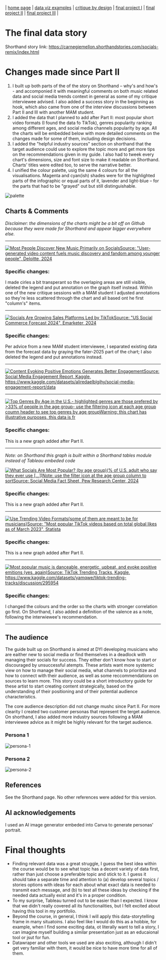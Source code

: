 | [home page](https://sofiaakhman.github.io/Portfolio.-Sofia-Akhmanaeva/) | [data viz examples](dataviz-examples) | [critique by design](critique-by-design) | [final project I](final-project-part-one) | [final project II](final-project-part-two) | [final project III](final-project-part-three) |

# The final data story
Shorthand story link: https://carnegiemellon.shorthandstories.com/socials-remix/index.html

# Changes made since Part II

1. I built up both parts of the of the story on Shorthand – why's and how's - and accomponied it with meaningful comments on both music related data and social media trends context in general as some of my critique interviewee advised. I also added a success story in the beginning as hook, which also came from one of the interview discussions between Part II and III with another MAM student.
2. I added the data that I planned to add after Part II: most popular short video formats (I found the data fo TikTok), genres popularity ranking among different ages, and social media channels popularity by age. All the charts will be embedded below with more detailed comments on the changes made for some of them, including design decisions.
3. I added the "helpful industry sources" section on shorthand that the target audience could use to explore the topic more and get more tips on the recommendations given in my guide. I also had to tweek every chart's dimensions, size and font size to make it readable on Shorthand. Charts' titles were edited too, to serve the narrative better.
4. I unified the colour palette, usig the same 4 colours for all the visualisations. Magenta and cyan(ish) shades were for the highlighted parts of the infographic or equal parts of it, lavender and light-blue – for the parts that had to be "grayed" out but still distinguishable.

![palette](palette.jpg)

## Charts & Comments

_Disclaimer: the dimensions of the charts might be a bit off on Github because they were made for Shorthand and appear bigger everywhere else._

***

<div class='tableauPlaceholder' id='viz1740867727588' style='position: relative'><noscript><a href='#'><img alt='Most People Discover New Music Primarily on SocialsSource: &quot;User-generated video content fuels music discovery and fandom among younger people&quot;, Deloitte, 2024 ' src='https:&#47;&#47;public.tableau.com&#47;static&#47;images&#47;mu&#47;musicdiscoverychannels&#47;musicdiscovery&#47;1_rss.png' style='border: none' /></a></noscript><object class='tableauViz'  style='display:none;'><param name='host_url' value='https%3A%2F%2Fpublic.tableau.com%2F' /> <param name='embed_code_version' value='3' /> <param name='site_root' value='' /><param name='name' value='musicdiscoverychannels&#47;musicdiscovery' /><param name='tabs' value='no' /><param name='toolbar' value='yes' /><param name='static_image' value='https:&#47;&#47;public.tableau.com&#47;static&#47;images&#47;mu&#47;musicdiscoverychannels&#47;musicdiscovery&#47;1.png' /> <param name='animate_transition' value='yes' /><param name='display_static_image' value='yes' /><param name='display_spinner' value='yes' /><param name='display_overlay' value='yes' /><param name='display_count' value='yes' /><param name='language' value='en-US' /></object></div>    
<script type='text/javascript'>                  
  var divElement = document.getElementById('viz1740867727588');                    
  var vizElement = divElement.getElementsByTagName('object')[0];                    
  vizElement.style.width='100%';vizElement.style.height=(divElement.offsetWidth*0.75)+'px';                    
  var scriptElement = document.createElement('script');                    
  scriptElement.src = 'https://public.tableau.com/javascripts/api/viz_v1.js';                    
  vizElement.parentNode.insertBefore(scriptElement, vizElement);                
</script>

### Specific changes: 
I made cirles a bit transperant so the overlaping areas are still visible, deleted the legend and put annotation on the graph itself instead. Within one of the new critique sessions with a MAM student I adjusted annotations so they're less scattered through the chart and all based ont he first "column's" items. 

***

<div class='tableauPlaceholder' id='viz1740868186080' style='position: relative'><noscript><a href='#'><img alt='Socials Are Growing Sales Platforms Led by TikTokSource: &quot;US Social Commerce Forecast 2024&quot;, Emarketer, 2024 ' src='https:&#47;&#47;public.tableau.com&#47;static&#47;images&#47;ti&#47;tiktokpurchases&#47;tiktokpurchases&#47;1_rss.png' style='border: none' /></a></noscript><object class='tableauViz'  style='display:none;'><param name='host_url' value='https%3A%2F%2Fpublic.tableau.com%2F' /> <param name='embed_code_version' value='3' /> <param name='site_root' value='' /><param name='name' value='tiktokpurchases&#47;tiktokpurchases' /><param name='tabs' value='no' /><param name='toolbar' value='yes' /><param name='static_image' value='https:&#47;&#47;public.tableau.com&#47;static&#47;images&#47;ti&#47;tiktokpurchases&#47;tiktokpurchases&#47;1.png' /> <param name='animate_transition' value='yes' /><param name='display_static_image' value='yes' /><param name='display_spinner' value='yes' /><param name='display_overlay' value='yes' /><param name='display_count' value='yes' /><param name='language' value='en-US' /></object></div>       
<script type='text/javascript'>                    
  var divElement = document.getElementById('viz1740868186080');                    
  var vizElement = divElement.getElementsByTagName('object')[0];                    
  vizElement.style.width='100%';vizElement.style.height=(divElement.offsetWidth*0.75)+'px';                    
  var scriptElement = document.createElement('script');                    
  scriptElement.src = 'https://public.tableau.com/javascripts/api/viz_v1.js';                    
  vizElement.parentNode.insertBefore(scriptElement, vizElement);                
</script>

### Specific changes: 
Per advice from a new MAM student interviewee, I separated existing data from the forecast data by graying the fater-2025 part of the chart; I also deleted the legend and put annotations instead.

***

<div class='tableauPlaceholder' id='viz1740868418589' style='position: relative'><noscript><a href='#'><img alt='Content Evoking Positive Emotions Generates Better EngagementSource: Social Media Engagement Report, Kaggle, https:&#47;&#47;www.kaggle.com&#47;datasets&#47;aliredaelblgihy&#47;social-media-engagement-report&#47;data  ' src='https:&#47;&#47;public.tableau.com&#47;static&#47;images&#47;se&#47;sentiments_17405430428370&#47;sentiments&#47;1_rss.png' style='border: none' /></a></noscript><object class='tableauViz'  style='display:none;'><param name='host_url' value='https%3A%2F%2Fpublic.tableau.com%2F' /> <param name='embed_code_version' value='3' /> <param name='site_root' value='' /><param name='name' value='sentiments_17405430428370&#47;sentiments' /><param name='tabs' value='no' /><param name='toolbar' value='yes' /><param name='static_image' value='https:&#47;&#47;public.tableau.com&#47;static&#47;images&#47;se&#47;sentiments_17405430428370&#47;sentiments&#47;1.png' /> <param name='animate_transition' value='yes' /><param name='display_static_image' value='yes' /><param name='display_spinner' value='yes' /><param name='display_overlay' value='yes' /><param name='display_count' value='yes' /><param name='language' value='en-US' /></object></div>       
<script type='text/javascript'>                    
  var divElement = document.getElementById('viz1740868418589');                    
  var vizElement = divElement.getElementsByTagName('object')[0];                    
  vizElement.style.width='100%';vizElement.style.height=(divElement.offsetWidth*0.75)+'px';                    
  var scriptElement = document.createElement('script');                    
  scriptElement.src = 'https://public.tableau.com/javascripts/api/viz_v1.js';                    
  vizElement.parentNode.insertBefore(scriptElement, vizElement);                
</script>

***

<div class='tableauPlaceholder' id='viz1740872760764' style='position: relative'><noscript><a href='#'><img alt='Top Genres By Age in the U.S.- highlighted genres are those prefered by &gt;33% of people in the age group- use the filtering icon at each age group coumn header to see top genres by age groupWarning: this chart has illustrative purposes, this data is fr ' src='https:&#47;&#47;public.tableau.com&#47;static&#47;images&#47;fa&#47;favgenres&#47;favgenres&#47;1_rss.png' style='border: none' /></a></noscript><object class='tableauViz'  style='display:none;'><param name='host_url' value='https%3A%2F%2Fpublic.tableau.com%2F' /> <param name='embed_code_version' value='3' /> <param name='site_root' value='' /><param name='name' value='favgenres&#47;favgenres' /><param name='tabs' value='no' /><param name='toolbar' value='yes' /><param name='static_image' value='https:&#47;&#47;public.tableau.com&#47;static&#47;images&#47;fa&#47;favgenres&#47;favgenres&#47;1.png' /> <param name='animate_transition' value='yes' /><param name='display_static_image' value='yes' /><param name='display_spinner' value='yes' /><param name='display_overlay' value='yes' /><param name='display_count' value='yes' /><param name='language' value='en-US' /></object></div>      
<script type='text/javascript'>                    
  var divElement = document.getElementById('viz1740872760764');                    
  var vizElement = divElement.getElementsByTagName('object')[0];                    
  vizElement.style.width='100%';vizElement.style.height=(divElement.offsetWidth*0.75)+'px';                    
  var scriptElement = document.createElement('script');                    
  scriptElement.src = 'https://public.tableau.com/javascripts/api/viz_v1.js';                    
  vizElement.parentNode.insertBefore(scriptElement, vizElement);                
</script>

### Specific changes: 
This is a new graph added after Part II.

***

_Note: on Shorthand this graph is built within a Shorthand tables module instead of Tableau embeded code_

<div class='tableauPlaceholder' id='viz1740872911317' style='position: relative'><noscript><a href='#'><img alt='What Socials Are Most Popular? (by age group)(% of U.S. adult who say they ever use [...])Note: use the filter icon at the age group column to sortSource: Social Media Fact Sheet, Pew Research Center, 2024 ' src='https:&#47;&#47;public.tableau.com&#47;static&#47;images&#47;so&#47;socialsage&#47;Sheet6&#47;1_rss.png' style='border: none' /></a></noscript><object class='tableauViz'  style='display:none;'><param name='host_url' value='https%3A%2F%2Fpublic.tableau.com%2F' /> <param name='embed_code_version' value='3' /> <param name='site_root' value='' /><param name='name' value='socialsage&#47;Sheet6' /><param name='tabs' value='no' /><param name='toolbar' value='yes' /><param name='static_image' value='https:&#47;&#47;public.tableau.com&#47;static&#47;images&#47;so&#47;socialsage&#47;Sheet6&#47;1.png' /> <param name='animate_transition' value='yes' /><param name='display_static_image' value='yes' /><param name='display_spinner' value='yes' /><param name='display_overlay' value='yes' /><param name='display_count' value='yes' /><param name='language' value='en-US' /></object></div>      
<script type='text/javascript'>                    
  var divElement = document.getElementById('viz1740872911317');                    
  var vizElement = divElement.getElementsByTagName('object')[0];                    
  vizElement.style.width='100%';vizElement.style.height=(divElement.offsetWidth*0.75)+'px';                    
  var scriptElement = document.createElement('script');                    
  scriptElement.src = 'https://public.tableau.com/javascripts/api/viz_v1.js';                    
  vizElement.parentNode.insertBefore(scriptElement, vizElement);                
</script>

### Specific changes: 
This is a new graph added after Part II.

***

<div class='tableauPlaceholder' id='viz1740883492080' style='position: relative'><noscript><a href='#'><img alt='Use Trending Video Formats(some of them are meant to be for musicians)Source: &quot;Most popular TikTok videos based on total global likes as of March 2023&quot;, Statista ' src='https:&#47;&#47;public.tableau.com&#47;static&#47;images&#47;ti&#47;tiktokformats&#47;Sheet7&#47;1_rss.png' style='border: none' /></a></noscript><object class='tableauViz'  style='display:none;'><param name='host_url' value='https%3A%2F%2Fpublic.tableau.com%2F' /> <param name='embed_code_version' value='3' /> <param name='site_root' value='' /><param name='name' value='tiktokformats&#47;Sheet7' /><param name='tabs' value='no' /><param name='toolbar' value='yes' /><param name='static_image' value='https:&#47;&#47;public.tableau.com&#47;static&#47;images&#47;ti&#47;tiktokformats&#47;Sheet7&#47;1.png' /> <param name='animate_transition' value='yes' /><param name='display_static_image' value='yes' /><param name='display_spinner' value='yes' /><param name='display_overlay' value='yes' /><param name='display_count' value='yes' /><param name='language' value='en-US' /></object></div>             
<script type='text/javascript'>                    
  var divElement = document.getElementById('viz1740883492080');                    
  var vizElement = divElement.getElementsByTagName('object')[0];                    
  vizElement.style.width='100%';vizElement.style.height=(divElement.offsetWidth*0.75)+'px';                    
  var scriptElement = document.createElement('script');                    
  scriptElement.src = 'https://public.tableau.com/javascripts/api/viz_v1.js';                    
  vizElement.parentNode.insertBefore(scriptElement, vizElement);                
</script>

### Specific changes: 
This is a new graph added after Part II.

***

<div class='tableauPlaceholder' id='viz1740872532690' style='position: relative'><noscript><a href='#'><img alt='Most popular music is danceable, energetic, upbeat, and evoke positive emitions (yes, again)Source: TikTok Trending Tracks, Kaggle, https:&#47;&#47;www.kaggle.com&#47;datasets&#47;yamqwe&#47;tiktok-trending-tracks&#47;discussion&#47;295954  ' src='https:&#47;&#47;public.tableau.com&#47;static&#47;images&#47;co&#47;correlations_17405438122760&#47;Sheet4&#47;1_rss.png' style='border: none' /></a></noscript><object class='tableauViz'  style='display:none;'><param name='host_url' value='https%3A%2F%2Fpublic.tableau.com%2F' /> <param name='embed_code_version' value='3' /> <param name='site_root' value='' /><param name='name' value='correlations_17405438122760&#47;Sheet4' /><param name='tabs' value='no' /><param name='toolbar' value='yes' /><param name='static_image' value='https:&#47;&#47;public.tableau.com&#47;static&#47;images&#47;co&#47;correlations_17405438122760&#47;Sheet4&#47;1.png' /> <param name='animate_transition' value='yes' /><param name='display_static_image' value='yes' /><param name='display_spinner' value='yes' /><param name='display_overlay' value='yes' /><param name='display_count' value='yes' /><param name='language' value='en-US' /></object></div>       
<script type='text/javascript'>                    
  var divElement = document.getElementById('viz1740872532690');                    
  var vizElement = divElement.getElementsByTagName('object')[0];                    
  vizElement.style.width='100%';vizElement.style.height=(divElement.offsetWidth*0.75)+'px';                    
  var scriptElement = document.createElement('script');                    
  scriptElement.src = 'https://public.tableau.com/javascripts/api/viz_v1.js';                    
  vizElement.parentNode.insertBefore(scriptElement, vizElement);                
</script>

### Specific changes: 
I changed the colours and the order so the charts with stronger correlation go first. On Shorthand, I also added a definition of the valence as a note, following the interwiewee's recommendation.

***

## The audience

The guide built up on Shorthand is aimed at DYI developing musicians who are eaither new to social media or find themselves in a deadlock with managing their socials for success. They either don't know how to start or discouraged by unsuccessful atempts. These artists want more systemic view on how to manage their social media, what channels to prioritize and how to connect with their audience, as well as some reccommendations on sources to learn more. 
This story could be a short introductory guide for these artist to start creating content strategically, based on the understanding of their positioning and of their potential audience characteristics.

The core audience description did not change mushc since Part II. For more clearity I created two customer personas that represent the terget audience.
On shorthand, I also added more industry sources following a MAM interviewee advice as it might be highly relevant for the target audience.

### Persona 1
![persona-1](persona-1.jpg)

### Persona 2
![persona-2](persona-2.jpg)


## References
See the Shorthand page. No other references were added for this version.

## AI acknowledgements
I used an AI image generator embeded into Canva to generate personas' portrait.

# Final thoughts

- Finding relevant data was a great struggle, I guess the best idea within the course would be to see what topic has a decent variety of data first, rather than just choose a preferable topic and stick to it. I guess it should take a separate time and attention to (a) develop several topics / stories options with ideas for each about what exact data is needed to transmit each message, and (b) to test all these ideas by checking if the needed data actually exist and it's in a proper condition.
- To my surprise, Tableau turned out to be easier than I expected. I know that we didn't really covered all its functionalities, but I felt excited about having this tool in my portifolio.
- Beyond the course, in general, I think I will apply this data-storytelling frame in many situatoins. I also feel like I would do this as a hobbie, for example, when I find some exciting data, ot literally want to tell a story, I can imagine myself building a similar presentation just as an educaional tool or jsut for fun.
- Datawraper and other tools we used are also exciting, although I didn't get very familiar with them, it would be nice to have more time for all of them.

